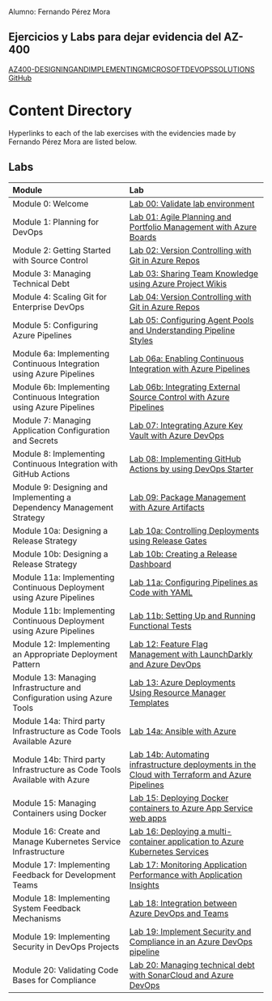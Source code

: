 Alumno: Fernando Pérez Mora

## Ejercicios y Labs para dejar evidencia del AZ-400

[AZ400-DESIGNINGANDIMPLEMENTINGMICROSOFTDEVOPSSOLUTIONS](https://microsoftlearning.github.io/AZ400-DesigningandImplementingMicrosoftDevOpsSolutions)[ GitHub](https://github.com/MicrosoftLearning/AZ400-DesigningandImplementingMicrosoftDevOpsSolutions)

# Content Directory

Hyperlinks to each of the lab exercises with the evidencies made by Fernando Pérez Mora are listed below.

## Labs

| Module                                                       | Lab                                                          |
| :----------------------------------------------------------- | :----------------------------------------------------------- |
| Module 0: Welcome                                            | [Lab 00: Validate lab environment](https://github.com/fernanipmo/CFTIC-AZ400/blob/main/Az-400_Practicas_FPM/LAB00/Lab%2000%20Validate%20lab%20environment_FPM.md) |
| Module 1: Planning for DevOps                                | [Lab 01: Agile Planning and Portfolio Management with Azure Boards](https://github.com/fernanipmo/CFTIC-AZ400/blob/main/Az-400_Practicas_FPM/LAB01/Lab%2001%20Agile%20Planning%20and%20Portfolio%20Management%20with%20Azure%20Boards_FPM.md) |
| Module 2: Getting Started with Source Control                | [Lab 02: Version Controlling with Git in Azure Repos](https://github.com/fernanipmo/CFTIC-AZ400/blob/main/Az-400_Practicas_FPM/LAB02/Lab%2002%20Version%20Controlling%20with%20Git%20in%20Azure%20Repos_FPM.md) |
| Module 3: Managing Technical Debt                            | [Lab 03: Sharing Team Knowledge using Azure Project Wikis](https://github.com/fernanipmo/CFTIC-AZ400/blob/main/Az-400_Practicas_FPM/LAB03/Lab%2003%20Sharing%20Team%20Knowledge%20using%20Azure%20Project%20Wikis_FPM.md) |
| Module 4: Scaling Git for Enterprise DevOps                  | [Lab 04: Version Controlling with Git in Azure Repos](https://github.com/fernanipmo/CFTIC-AZ400/blob/main/Az-400_Practicas_FPM/LAB04/Lab%2004%20Version%20Controlling%20with%20Git%20in%20Azure%20Repos_FPM.md) |
| Module 5: Configuring Azure Pipelines                        | [Lab 05: Configuring Agent Pools and Understanding Pipeline Styles](https://github.com/fernanipmo/CFTIC-AZ400/blob/main/Az-400_Practicas_FPM/LAB05/Lab%2005%20Configuring%20Agent%20Pools%20and%20Understanding%20Pipeline%20Styles_FPM.md) |
| Module 6a: Implementing Continuous Integration using Azure Pipelines | [Lab 06a: Enabling Continuous Integration with Azure Pipelines](https://github.com/fernanipmo/CFTIC-AZ400/blob/main/Az-400_Practicas_FPM/LAB06a/Lab%2006a%20Enabling%20Continuous%20Integration%20with%20Azure%20Pipelines.md) |
| Module 6b: Implementing Continuous Integration using Azure Pipelines | [Lab 06b: Integrating External Source Control with Azure Pipelines](https://github.com/fernanipmo/CFTIC-AZ400/blob/main/Az-400_Practicas_FPM/LAB06b/Lab%2006b%20Integrating%20External%20Source%20Control%20with%20Azure%20Pipelines_FPM.md) |
| Module 7: Managing Application Configuration and Secrets     | [Lab 07: Integrating Azure Key Vault with Azure DevOps](https://github.com/fernanipmo/CFTIC-AZ400/blob/main/Az-400_Practicas_FPM/LAB07/Lab%2007%20Integrating%20Azure%20Key%20Vault%20with%20Azure%20DevOps_FPM.md) |
| Module 8: Implementing Continuous Integration with GitHub Actions | [Lab 08: Implementing GitHub Actions by using DevOps Starter](https://github.com/fernanipmo/CFTIC-AZ400/blob/main/Az-400_Practicas_FPM/LAB08/Lab%2008%20Implementing%20GitHub%20Actions%20by%20using%20DevOps%20Starter_FPM.md) |
| Module 9: Designing and Implementing a Dependency Management Strategy | [Lab 09: Package Management with Azure Artifacts](https://github.com/fernanipmo/CFTIC-AZ400/blob/main/Az-400_Practicas_FPM/LAB09/Lab%2009%20Package%20Management%20with%20Azure%20Artifacts_FPM.md) |
| Module 10a: Designing a Release Strategy                     | [Lab 10a: Controlling Deployments using Release Gates](https://github.com/fernanipmo/CFTIC-AZ400/blob/main/Az-400_Practicas_FPM/LAB10a/Lab%2010a%20Controlling%20Deployments%20using%20Release%20Gates_FPM.md) |
| Module 10b: Designing a Release Strategy                     | [Lab 10b: Creating a Release Dashboard](https://github.com/fernanipmo/CFTIC-AZ400/blob/main/Az-400_Practicas_FPM/LAB10b/Lab%2010b%20Creating%20a%20Release%20Dashboard_FPM.md) |
| Module 11a: Implementing Continuous Deployment using Azure Pipelines | [Lab 11a: Configuring Pipelines as Code with YAML](https://github.com/fernanipmo/CFTIC-AZ400/blob/main/Az-400_Practicas_FPM/LAB11a/Lab%2011a%20Configuring%20Pipelines%20as%20Code%20with%20YAML_FPM.md) |
| Module 11b: Implementing Continuous Deployment using Azure Pipelines | [Lab 11b: Setting Up and Running Functional Tests](https://microsoftlearning.github.io/AZ400-DesigningandImplementingMicrosoftDevOpsSolutions/Instructions/Labs/AZ400_M11_Setting_Up_and_Running_Functional_Tests.html) |
| Module 12: Implementing an Appropriate Deployment Pattern    | [Lab 12: Feature Flag Management with LaunchDarkly and Azure DevOps](https://github.com/fernanipmo/CFTIC-AZ400/blob/main/Az-400_Practicas_FPM/LAB12/Lab%2012%20Feature%20Flag%20Management%20with%20LaunchDarkly%20and%20Azure%20DevOps_FPM.md) |
| Module 13: Managing Infrastructure and Configuration using Azure Tools | [Lab 13: Azure Deployments Using Resource Manager Templates](https://github.com/fernanipmo/CFTIC-AZ400/blob/main/Az-400_Practicas_FPM/LAB13/Lab%2013%20Azure%20Deployments%20Using%20Resource%20Manager%20Templates_FPM.md) |
| Module 14a: Third party Infrastructure as Code Tools Available Azure | [Lab 14a: Ansible with Azure](https://github.com/fernanipmo/CFTIC-AZ400/blob/main/Az-400_Practicas_FPM/LAB14a/Lab%2014a%20Ansible%20with%20Azure.md) |
| Module 14b: Third party Infrastructure as Code Tools Available with Azure | [Lab 14b: Automating infrastructure deployments in the Cloud with Terraform and Azure Pipelines](https://github.com/fernanipmo/CFTIC-AZ400/blob/main/Az-400_Practicas_FPM/LAB14b/Lab%2014b%20Automating%20infrastructure%20deployments%20in%20the%20Cloud%20with%20Terraform%20and%20Azure%20Pipelines_FPM.md) |
| Module 15: Managing Containers using Docker                  | [Lab 15: Deploying Docker containers to Azure App Service web apps](https://microsoftlearning.github.io/AZ400-DesigningandImplementingMicrosoftDevOpsSolutions/Instructions/Labs/AZ400_M15_Deploying_Docker_containers_to_Azure_App_Service_web_apps.html) |
| Module 16: Create and Manage Kubernetes Service Infrastructure | [Lab 16: Deploying a multi-container application to Azure Kubernetes Services](https://microsoftlearning.github.io/AZ400-DesigningandImplementingMicrosoftDevOpsSolutions/Instructions/Labs/AZ400_M16_Deploying_multi-container_application_to_Azure_Kubernetes_Services.html) |
| Module 17: Implementing Feedback for Development Teams       | [Lab 17: Monitoring Application Performance with Application Insights](https://microsoftlearning.github.io/AZ400-DesigningandImplementingMicrosoftDevOpsSolutions/Instructions/Labs/AZ400_M17_Monitoring_Application_Performance_with_Application_Insights.html) |
| Module 18: Implementing System Feedback Mechanisms           | [Lab 18: Integration between Azure DevOps and Teams](https://github.com/fernanipmo/CFTIC-AZ400/blob/main/Az-400_Practicas_FPM/LAB18/Lab%2018%20Integration%20between%20Azure%20DevOps%20and%20Teams_FPM.md) |
| Module 19: Implementing Security in DevOps Projects          | [Lab 19: Implement Security and Compliance in an Azure DevOps pipeline](https://microsoftlearning.github.io/AZ400-DesigningandImplementingMicrosoftDevOpsSolutions/Instructions/Labs/AZ400_M19_Implement_Security_and_Compliance_in_an_Azure_DevOps_pipeline.html) |
| Module 20: Validating Code Bases for Compliance              | [Lab 20: Managing technical debt with SonarCloud and Azure DevOps](https://microsoftlearning.github.io/AZ400-DesigningandImplementingMicrosoftDevOpsSolutions/Instructions/Labs/AZ400_M20_Managing_technical_debt_with_SonarQube_and_Azure_DevOps.html) |